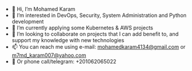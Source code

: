 - 👋 Hi, I’m Mohamed Karam
- 👀 I’m interested in DevOps, Security, System Administration and Python development
- 🌱 I’m currently applying some Kubernetes & AWS projects
- 💞️ I’m looking to collaborate on projects that I can add benefit to, and support my knowledge with new technologies
- 📫 You can reach me using e-mail: mohamedkaram4134@gmail.com or m7md_karam007@yahoo.com
- :iphone: Or phone call/telegram: +201062065022

<!---
mkaram007/mkaram007 is a ✨ special ✨ repository because its `README.md` (this file) appears on your GitHub profile.
You can click the Preview link to take a look at your changes.
--->
